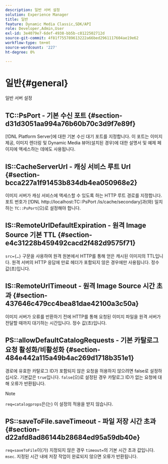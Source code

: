 ```yaml
---
description: 일반 서버 설정
solution: Experience Manager
title: 일반
feature: Dynamic Media Classic,SDK/API
role: Developer,Admin,User
exl-id: 3e4079e7-6def-4938-bb5b-c8122502712d
source-git-commit: 4f81f755789613222a66bed2961117604ae19e62
workflow-type: tm+mt
source-wordcount: '227'
ht-degree: 0%

---
```


# 일반{#general}

일반 서버 설정

## TC::PsPort - 기본 수신 포트 {#section-d31d3051aa994a76b60b70c3d9f7e89f}

[!DNL Platform Server]에 대한 기본 수신 대기 포트를 지정합니다. 이 포트는 이미지 제공, 이미지 렌더링 및 Dynamic Media 뷰어(설치된 경우)에 대한 설명서 및 예제 페이지에 액세스하는 데에도 사용됩니다.

## IS::CacheServerUrl - 캐싱 서비스 루트 Url {#section-bcca227a1f91453b834db4ea050968e2}

이미지 서버가 캐싱 서비스에 액세스할 수 있도록 하는 HTTP 루트 경로를 지정합니다. 포트 번호가 [!DNL http://localhost:TC::PsPort /is/cache/secondary]과(와) 일치하는 `TC::PsPort`(으)로 설정해야 합니다.

## IS::RemoteUrlDefaultExpiration - 원격 Image Source 기본 TTL {#section-e4c31228b459492cacd2f482d9575f71}

`src={…}` 구문을 사용하여 원격 원본에서 HTTP를 통해 얻은 캐시된 이미지의 TTL입니다. 원격 서버의 HTTP 응답에 만료 헤더가 포함되지 않은 경우에만 사용됩니다. 정수 값(초)입니다.

## IS::RemoteUrlTimeout - 원격 Image Source 시간 초과 {#section-437646c479cc4bea81dae42100a3c50a}

이미지 서버가 오류를 반환하기 전에 HTTP를 통해 요청된 이미지 파일을 원격 서버가 전달할 때까지 대기하는 시간입니다. 정수 값(초)입니다.

## PS::allowDefaultCatalogRequests - 기본 카탈로그 요청 활성화/비활성화 {#section-484e442a115a49b4ac269d1718b351e1}

경로에 유효한 카탈로그 ID가 포함되지 않은 요청을 허용하지 않으려면 false로 설정하십시오. 기본값은 `true`입니다. `false`(으)로 설정된 경우 카탈로그 ID가 없는 요청에 대해 오류가 반환됩니다.

>[!NOTE]
>
>`req=catalogprops`은(는) 이 설정의 적용을 받지 않습니다.

## PS::saveToFile.saveTimeout - 파일 저장 시간 초과 {#section-d22afd8ad86144b28684ed95a59db40e}

`req=saveToFile`이(가) 지정되지 않은 경우 `timeout=`의 기본 시간 초과 값입니다. `msec`. 지정된 시간 내에 저장 작업이 완료되지 않으면 오류가 반환됩니다.
